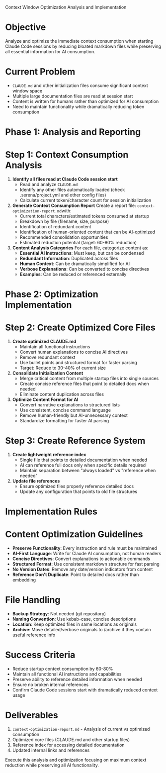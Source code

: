 Context Window Optimization Analysis and Implementation

# Objective

Analyze and optimize the immediate context consumption when starting Claude Code sessions by reducing bloated markdown files while preserving all essential information for AI consumption.

# Current Problem

* `CLAUDE.md` and other initialization files consume significant context window space
* Multiple large documentation files are read at session start
* Content is written for humans rather than optimized for AI consumption
* Need to maintain functionality while dramatically reducing token consumption

# Phase 1: Analysis and Reporting

# Step 1: Context Consumption Analysis

1. **Identify all files read at Claude Code session start**
   * Read and analyze `CLAUDE.md`
   * Identify any other files automatically loaded (check .serena/project.yml and other config files)
   * Calculate current token/character count for session initialization
2. **Generate Context Consumption Report** Create a report file: `context-optimization-report.md`with:
   * Current total characters/estimated tokens consumed at startup
   * Breakdown by file (filename, size, purpose)
   * Identification of redundant content
   * Identification of human-oriented content that can be AI-optimized
   * Recommended consolidation opportunities
   * Estimated reduction potential (target: 60-80% reduction)
3. **Content Analysis Categories** For each file, categorize content as:
   * **Essential AI Instructions**: Must keep, but can be condensed
   * **Redundant Information**: Duplicated across files
   * **Human Context**: Can be dramatically simplified for AI
   * **Verbose Explanations**: Can be converted to concise directives
   * **Examples**: Can be reduced or referenced externally

# Phase 2: Optimization Implementation

# Step 2: Create Optimized Core Files

1. **Create optimized** **CLAUDE.md**
   * Maintain all functional instructions
   * Convert human explanations to concise AI directives
   * Remove redundant context
   * Use bullet points and structured format for faster parsing
   * Target: Reduce to 30-40% of current size
2. **Consolidate Initialization Content**
   * Merge critical content from multiple startup files into single sources
   * Create concise reference files that point to detailed docs when needed
   * Eliminate content duplication across files
3. **Optimize Content Format for AI**
   * Convert narrative explanations to structured lists
   * Use consistent, concise command language
   * Remove human-friendly but AI-unnecessary context
   * Standardize formatting for faster AI parsing

# Step 3: Create Reference System

1. **Create lightweight reference index**
   * Single file that points to detailed documentation when needed
   * AI can reference full docs only when specific details required
   * Maintain separation between "always loaded" vs "reference when needed"
2. **Update file references**
   * Ensure optimized files properly reference detailed docs
   * Update any configuration that points to old file structures

# Implementation Rules

# Content Optimization Guidelines

* **Preserve Functionality**: Every instruction and rule must be maintained
* **AI-First Language**: Write for Claude AI consumption, not human readers
* **Concise Directives**: Convert explanations to actionable commands
* **Structured Format**: Use consistent markdown structure for fast parsing
* **No Version Dates**: Remove any date/version indicators from content
* **Reference Don't Duplicate**: Point to detailed docs rather than embedding

# File Handling

* **Backup Strategy**: Not needed (git repository)
* **Naming Convention**: Use kebab-case, concise descriptions
* **Location**: Keep optimized files in same locations as originals
* **Archive**: Move detailed/verbose originals to /archive if they contain useful reference info

# Success Criteria

* Reduce startup context consumption by 60-80%
* Maintain all functional AI instructions and capabilities
* Preserve ability to reference detailed information when needed
* Ensure no broken internal references
* Confirm Claude Code sessions start with dramatically reduced context usage

# Deliverables

1. `context-optimization-report.md` \- Analysis of current vs optimized consumption
2. Optimized core files (CLAUDE.md and other startup files)
3. Reference index for accessing detailed documentation
4. Updated internal links and references

Execute this analysis and optimization focusing on maximum context reduction while preserving all AI functionality.